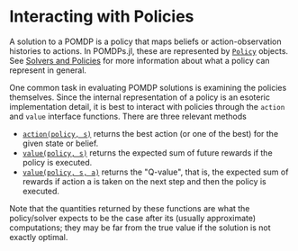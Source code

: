 # Interacting with Policies

A solution to a POMDP is a policy that maps beliefs or action-observation histories to actions. In POMDPs.jl, these are represented by [`Policy`](@ref) objects. See [Solvers and Policies](@ref) for more information about what a policy can represent in general.

One common task in evaluating POMDP solutions is examining the policies themselves. Since the internal representation of a policy is an esoteric implementation detail, it is best to interact with policies through the `action` and `value` interface functions. There are three relevant methods

- [`action(policy, s)`](@ref) returns the best action (or one of the best) for the given state or belief.
- [`value(policy, s)`](@ref) returns the expected sum of future rewards if the policy is executed.
- [`value(policy, s, a)`](@ref) returns the "Q-value", that is, the expected sum of rewards if action a is taken on the next step and then the policy is executed.

Note that the quantities returned by these functions are what the policy/solver expects to be the case after its (usually approximate) computations; they may be far from the true value if the solution is not exactly optimal.
